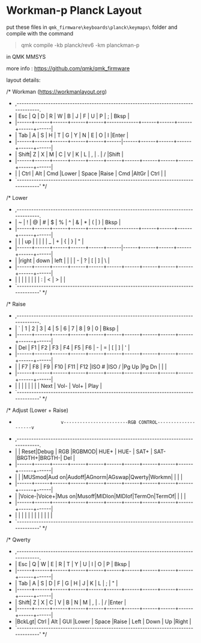 # Workman-p Planck Layout

put these files in `qmk_firmware\keyboards\planck\keymaps\` folder and compile with the command 

> qmk compile -kb planck/rev6 -km planckman-p

in QMK MMSYS

more info : https://github.com/qmk/qmk_firmware

layout details:

/* Workman (https://workmanlayout.org)
 * ,-----------------------------------------------------------------------------------.
 * | Esc  |   Q  |   D  |   R  |   W  |   B  |   J  |   F  |   U  |   P  |   ;  | Bksp |
 * |------+------+------+------+------+-------------+------+------+------+------+------|
 * | Tab  |   A  |   S  |   H  |   T  |   G  |   Y  |   N  |   E  |   O  |   I  |Enter |
 * |------+------+------+------+------+------|------+------+------+------+------+------|
 * | Shift|   Z  |   X  |   M  |   C  |   V  |   K  |   L  |   ,  |   .  |   /  |Shift |
 * |------+------+------+------+------+------+------+------+------+------+------+------|
 * |      | Ctrl | Alt  | Cmd  |Lower |    Space    |Raise | Cmd  |AltGr | Ctrl |      |
 * `-----------------------------------------------------------------------------------'
 */
 
/* Lower
 * ,-----------------------------------------------------------------------------------.
 * |   ~  |   !  |   @  |   #  |   $  |   %  |   ^  |   &  |   *  |   (  |   )  | Bksp |
 * |------+------+------+------+------+-------------+------+------+------+------+------|
 * |      |      |  up  |      |      |      |      |   _  |   +  |   {  |   }  |  "   |
 * |------+------+------+------+------+------|------+------+------+------+------+------|
 * |      |right | down | left |      |      |      |   -  |   ?  |   [  |   ]  |  \   |
 * |------+------+------+------+------+------+------+------+------+------+------+------|
 * |      |      |      |      |      |             |      |   :  |   <  |   >  |      |
 * `-----------------------------------------------------------------------------------'
 */
 
/* Raise
 * ,-----------------------------------------------------------------------------------.
 * |   `  |   1  |   2  |   3  |   4  |   5  |   6  |   7  |   8  |   9  |   0  | Bksp |
 * |------+------+------+------+------+------+------+------+------+------+------+------|
 * |  Del |  F1  |  F2  |  F3  |  F4  |  F5  |  F6  |   -  |   =  |   [  |   ]  |  '   |
 * |------+------+------+------+------+------+------+------+------+------+------+------|
 * |      |  F7  |  F8  |  F9  |  F10 |  F11 |  F12 |ISO # |ISO / |Pg Up |Pg Dn |  |   |
 * |------+------+------+------+------+------+------+------+------+------+------+------|
 * |      |      |      |      |      |             |      | Next | Vol- | Vol+ | Play |
 * `-----------------------------------------------------------------------------------'
 */
 
/* Adjust (Lower + Raise)
 *                      v------------------------RGB CONTROL--------------------v
 * ,-----------------------------------------------------------------------------------.
 * |      | Reset|Debug | RGB  |RGBMOD| HUE+ | HUE- | SAT+ | SAT- |BRGTH+|BRGTH-|  Del |
 * |------+------+------+------+------+------+------+------+------+------+------+------|
 * |      |      |MUSmod|Aud on|Audoff|AGnorm|AGswap|Qwerty|Workmn|      |      |      |
 * |------+------+------+------+------+------+------+------+------+------+------+------|
 * |      |Voice-|Voice+|Mus on|Musoff|MIDIon|MIDIof|TermOn|TermOf|      |      |      |
 * |------+------+------+------+------+------+------+------+------+------+------+------|
 * |      |      |      |      |      |             |      |      |      |      |      |
 * `-----------------------------------------------------------------------------------'
 */
 
/* Qwerty
 * ,-----------------------------------------------------------------------------------.
 * | Esc  |   Q  |   W  |   E  |   R  |   T  |   Y  |   U  |   I  |   O  |   P  | Bksp |
 * |------+------+------+------+------+------+------+------+------+------+------+------|
 * | Tab  |   A  |   S  |   D  |   F  |   G  |   H  |   J  |   K  |   L  |   ;  |  "   |
 * |------+------+------+------+------+------+------+------+------+------+------+------|
 * | Shift|   Z  |   X  |   C  |   V  |   B  |   N  |   M  |   ,  |   .  |   /  |Enter |
 * |------+------+------+------+------+------+------+------+------+------+------+------|
 * |BckLgt| Ctrl | Alt  | GUI  |Lower |    Space    |Raise | Left | Down |  Up  |Right |
 * `-----------------------------------------------------------------------------------'
 */
